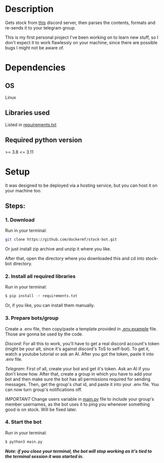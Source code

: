 # Description
Gets stock from [this](https://discord.gg/giftcard) discord server, then parses the contents, formats and re-sends it to your telegram group.

This is my first personal project I've been working on to learn new stuff, so I don't expect it to work flawlessly on your machine, since there are possible bugs I might not be aware of.
# Dependencies
## OS
Linux
## Libraries used
Listed in [requirements.txt](requirements.txt)
## Required python version
\>= 3.8
<= 3.11
# Setup
It was designed to be deployed via a hosting service, but you can host it on your machine too.
## Steps:
### 1. Download
Run in your terminal:
```bash
git clone https://github.com/dockermf/stock-bot.git
```
Or just install zip archive and unzip it where you like.

After that, open the directory where you downloaded this and cd into stock-bot directory.
### 2. Install all required libraries
Run in your terminal:
```bash
$ pip install -r requirements.txt
```
Or, if you like, you can install them manually.
### 3. Prepare bots/group
Create a .env file, then copy/paste a template provided in [.env.example](.env.example) file. Those are gonna be used by the code.

*Discord*:
For all this to work, you'll have to get a real discord account's token (might be your alt, since it's against discord's ToS to self-bot). To get it, watch a youtube tutorial or ask an AI.
After you got the token, paste it into .env file.

*Telegram*:
First of all, create your bot and get it's token. Ask an AI if you don't know how.
After that, create a group in which you have to add your bot and then make sure the bot has all permissions required for sending messages. Then, get the group's chat id, and paste it into your .env file. You can now turn group's notifications off.

*IMPORTANT*
Change users variable in [main.py](main.py) file to include your group's member usernames, as the bot uses it to ping you whenever something good is on stock. Will be fixed later.
### 4. Start the bot
Run in your terminal:
```bash
$ python3 main.py
```
***Note: if you close your terminal, the bot will stop working as it's tied to the terminal session it was started in.***
